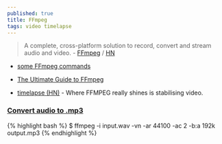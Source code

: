 ```yaml
---
published: true
title: FFmpeg
tags: video timelapse
---
```

> A complete, cross-platform solution to record, convert and stream audio and video. - [FFmpeg](http://ffmpeg.org/) / [HN](https://news.ycombinator.com/item?id=26746537)

- [some FFmpeg commands](https://news.ycombinator.com/item?id=26747207)
- [	The Ultimate Guide to FFmpeg](https://news.ycombinator.com/item?id=33771445)

- [timelapse (HN)](https://news.ycombinator.com/item?id=40408878) - Where FFMPEG really shines is stabilising video.

### [Convert audio to .mp3](https://stackoverflow.com/a/12952172)
{% highlight bash %}
$ ffmpeg -i input.wav -vn -ar 44100 -ac 2 -b:a 192k output.mp3
{% endhighlight %}
